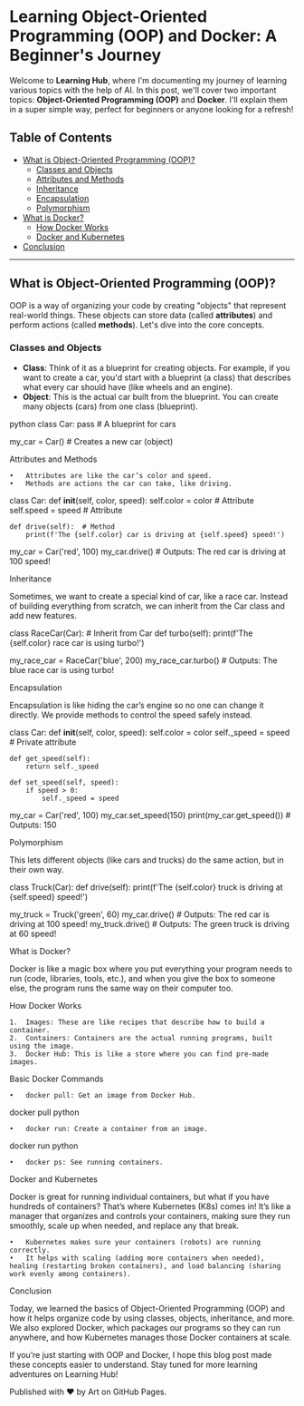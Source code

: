 # Learning Object-Oriented Programming (OOP) and Docker: A Beginner's Journey

Welcome to **Learning Hub**, where I'm documenting my journey of learning various topics with the help of AI. In this post, we'll cover two important topics: **Object-Oriented Programming (OOP)** and **Docker**. I'll explain them in a super simple way, perfect for beginners or anyone looking for a refresh!

## Table of Contents
- [What is Object-Oriented Programming (OOP)?](#what-is-object-oriented-programming-oop)
  - [Classes and Objects](#classes-and-objects)
  - [Attributes and Methods](#attributes-and-methods)
  - [Inheritance](#inheritance)
  - [Encapsulation](#encapsulation)
  - [Polymorphism](#polymorphism)
- [What is Docker?](#what-is-docker)
  - [How Docker Works](#how-docker-works)
  - [Docker and Kubernetes](#docker-and-kubernetes)
- [Conclusion](#conclusion)

---

## What is Object-Oriented Programming (OOP)?

OOP is a way of organizing your code by creating "objects" that represent real-world things. These objects can store data (called **attributes**) and perform actions (called **methods**). Let's dive into the core concepts.

### Classes and Objects
- **Class**: Think of it as a blueprint for creating objects. For example, if you want to create a car, you'd start with a blueprint (a class) that describes what every car should have (like wheels and an engine).
- **Object**: This is the actual car built from the blueprint. You can create many objects (cars) from one class (blueprint).

python
class Car:
    pass  # A blueprint for cars

my_car = Car()  # Creates a new car (object)

Attributes and Methods

	•	Attributes are like the car’s color and speed.
	•	Methods are actions the car can take, like driving.

class Car:
    def __init__(self, color, speed):
        self.color = color  # Attribute
        self.speed = speed  # Attribute

    def drive(self):  # Method
        print(f'The {self.color} car is driving at {self.speed} speed!')

my_car = Car('red', 100)
my_car.drive()  # Outputs: The red car is driving at 100 speed!

Inheritance

Sometimes, we want to create a special kind of car, like a race car. Instead of building everything from scratch, we can inherit from the Car class and add new features.

class RaceCar(Car):  # Inherit from Car
    def turbo(self):
        print(f'The {self.color} race car is using turbo!')

my_race_car = RaceCar('blue', 200)
my_race_car.turbo()  # Outputs: The blue race car is using turbo!

Encapsulation

Encapsulation is like hiding the car’s engine so no one can change it directly. We provide methods to control the speed safely instead.

class Car:
    def __init__(self, color, speed):
        self.color = color
        self._speed = speed  # Private attribute

    def get_speed(self):
        return self._speed

    def set_speed(self, speed):
        if speed > 0:
            self._speed = speed

my_car = Car('red', 100)
my_car.set_speed(150)
print(my_car.get_speed())  # Outputs: 150

Polymorphism

This lets different objects (like cars and trucks) do the same action, but in their own way.

class Truck(Car):
    def drive(self):
        print(f'The {self.color} truck is driving at {self.speed} speed!')

my_truck = Truck('green', 60)
my_car.drive()  # Outputs: The red car is driving at 100 speed!
my_truck.drive()  # Outputs: The green truck is driving at 60 speed!

What is Docker?

Docker is like a magic box where you put everything your program needs to run (code, libraries, tools, etc.), and when you give the box to someone else, the program runs the same way on their computer too.

How Docker Works

	1.	Images: These are like recipes that describe how to build a container.
	2.	Containers: Containers are the actual running programs, built using the image.
	3.	Docker Hub: This is like a store where you can find pre-made images.

Basic Docker Commands

	•	docker pull: Get an image from Docker Hub.

docker pull python


	•	docker run: Create a container from an image.

docker run python


	•	docker ps: See running containers.

Docker and Kubernetes

Docker is great for running individual containers, but what if you have hundreds of containers? That’s where Kubernetes (K8s) comes in! It’s like a manager that organizes and controls your containers, making sure they run smoothly, scale up when needed, and replace any that break.

	•	Kubernetes makes sure your containers (robots) are running correctly.
	•	It helps with scaling (adding more containers when needed), healing (restarting broken containers), and load balancing (sharing work evenly among containers).

Conclusion

Today, we learned the basics of Object-Oriented Programming (OOP) and how it helps organize code by using classes, objects, inheritance, and more. We also explored Docker, which packages our programs so they can run anywhere, and how Kubernetes manages those Docker containers at scale.

If you’re just starting with OOP and Docker, I hope this blog post made these concepts easier to understand. Stay tuned for more learning adventures on Learning Hub!

Published with ❤️ by Art on GitHub Pages.
